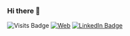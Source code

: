### Hi there 👋

<!--
**RogerHuauya/RogerHuauya** is a ✨ _special_ ✨ repository because its `README.md` (this file) appears on your GitHub profile.

Here are some ideas to get you started:

- 🔭 I’m currently working on ...
- 🌱 I’m currently learning ...
- 👯 I’m looking to collaborate on ...
- 🤔 I’m looking for help with ...
- 💬 Ask me about ...
- 📫 How to reach me: ...
- 😄 Pronouns: ...
- ⚡ Fun fact: ...
-->
![Visits Badge](https://visitor-badge.glitch.me/badge?page_id=RogerHuauya.RogerHuauya)
[![Web](https://img.shields.io/badge/Web%20Page-Profile-green)](https://www.google.com/)
[![LinkedIn Badge](https://img.shields.io/badge/LinkedIn-Profile-informational?style=flat&logo=linkedin&logoColor=white&color=0D76A8)](https://www.linkedin.com/in/roger-gustavo-huauya-mamani-9518b6169/)
